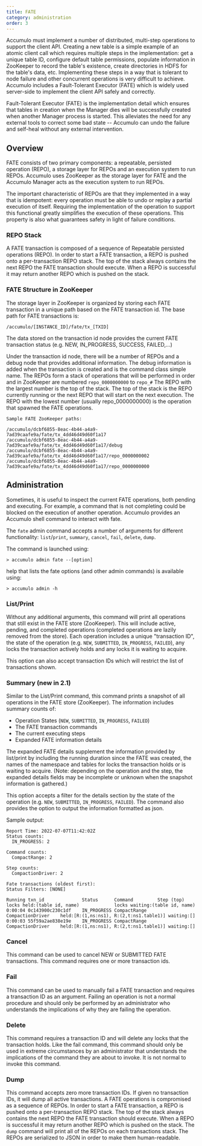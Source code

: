 ```yaml
---
title: FATE
category: administration
order: 3
---
```


Accumulo must implement a number of distributed, multi-step operations to support
the client API. Creating a new table is a simple example of an atomic client call
which requires multiple steps in the implementation: get a unique table ID, configure
default table permissions, populate information in ZooKeeper to record the table's
existence, create directories in HDFS for the table's data, etc. Implementing these
steps in a way that is tolerant to node failure and other concurrent operations is
very difficult to achieve. Accumulo includes a Fault-Tolerant Executor (FATE) which
is widely used server-side to implement the client API safely and correctly.

Fault-Tolerant Executor (FATE) is the implementation detail which ensures that tables in
creation when the Manager dies will be successfully created when another Manager process is
started. This alleviates the need for any external tools to correct some bad state -- Accumulo
can undo the failure and self-heal without any external intervention.

## Overview

FATE consists of two primary components: a repeatable, persisted operation (REPO), a storage
layer for REPOs and an execution system to run REPOs. Accumulo uses ZooKeeper as the storage
layer for FATE and the Accumulo Manager acts as the execution system to run REPOs.

The important characteristic of REPOs are that they implemented in a way that is idempotent:
every operation must be able to undo or replay a partial execution of itself. Requiring the
implementation of the operation to support this functional greatly simplifies the execution
of these operations. This property is also what guarantees safety in light of failure conditions.

### REPO Stack

A FATE transaction is composed of a sequence of Repeatable persisted operations (REPO).  In order to start a FATE transaction,
a REPO is pushed onto a per-transaction REPO stack.  The top of the stack always contains the
next REPO the FATE transaction should execute.  When a REPO is successful it may return another
REPO which is pushed on the stack.

### FATE Structure in ZooKeeper

The storage layer in ZooKeeper is organized by storing each FATE transaction in a unique path based
on the FATE transaction id. The base path for FATE transactions is:

```
/accumulo/[INSTANCE_ID]/fate/tx_[TXID]
```

The data stored on the transaction id node provides the current FATE transaction status (e.g. NEW, IN_PROGRESS,
SUCCESS, FAILED,...)

Under the transaction id node, there will be a number of REPOs and a debug node that provides additional
information. The debug information is added when the transaction is created and is the command class simple name.
The REPOs form a stack of operations that will be performed in order and in ZooKeeper are numbered `repo_0000000000`
to `repo_#` The REPO with the largest number is the top of the stack. The top of the stack is the REPO currently
running or the next REPO that will start on the next execution. The REPO with the lowest number
(usually repo_0000000000) is the operation that spawned the FATE operations.

```
Sample FATE ZooKeeper paths:

/accumulo/dcbf6855-8eac-4b44-a4a9-7ad39caafe9a/fate/tx_4dd46d49d60f1a17
/accumulo/dcbf6855-8eac-4b44-a4a9-7ad39caafe9a/fate/tx_4dd46d49d60f1a17/debug
/accumulo/dcbf6855-8eac-4b44-a4a9-7ad39caafe9a/fate/tx_4dd46d49d60f1a17/repo_0000000002
/accumulo/dcbf6855-8eac-4b44-a4a9-7ad39caafe9a/fate/tx_4dd46d49d60f1a17/repo_0000000000

```

## Administration

Sometimes, it is useful to inspect the current FATE operations, both pending and executing.
For example, a command that is not completing could be blocked on the execution of another
operation. Accumulo provides an Accumulo shell command to interact with fate.

The `fate` admin command accepts a number of arguments for different functionality:
`list`/`print`, `summary`, `cancel`, `fail`, `delete`, `dump`.

The command is launched using:
```
> accumulo admin fate --[option]
```
help that lists the fate options (and other admin commands) is available using:
```
> accumulo admin -h
```
### List/Print

Without any additional arguments, this command will print all operations that still exist in
the FATE store (ZooKeeper). This will include active, pending, and completed operations (completed
operations are lazily removed from the store). Each operation includes a unique "transaction ID", the
state of the operation (e.g. `NEW`, `SUBMITTED`, `IN_PROGRESS`, `FAILED`), any locks the
transaction actively holds and any locks it is waiting to acquire.

This option can also accept transaction IDs which will restrict the list of transactions shown.

### Summary (new in 2.1)

Similar to the List/Print command, this command prints a snapshot of all operations in the FATE store (ZooKeeper).
The information includes summary counts of:

  * Operation States (`NEW`, `SUBMITTED`, `IN_PROGRESS`, `FAILED`)
  * The FATE transaction commands
  * The current executing steps
  * Expanded FATE information details

The expanded FATE details supplement the information provided by list/print by including the running duration since the
FATE was created, the names of the namespace and tables for locks the transaction holds or is waiting to acquire.
(Note: depending on the operation and the step, the expanded details fields may be incomplete or unknown when the
snapshot information is gathered.)

This option accepts a filter for the details section by the state of the operation
(e.g. `NEW`, `SUBMITTED`, `IN_PROGRESS`, `FAILED`). The command also provides the option to output the information
formatted as json.

Sample output:

```
Report Time: 2022-07-07T11:42:02Z
Status counts:
  IN_PROGRESS: 2

Command counts:
  CompactRange: 2

Step counts:
  CompactionDriver: 2

Fate transactions (oldest first):
Status Filters: [NONE]

Running txn_id              Status      Command         Step (top)          locks held:(table id, name)             locks waiting:(table id, name)
0:00:04 0c143900c230c1df    IN_PROGRESS CompactRange    CompactionDriver    held:[R:(1,ns:ns1), R:(2,t:ns1.table1)] waiting:[]
0:00:03 55f59a2ae838e19e    IN_PROGRESS CompactRange    CompactionDriver    held:[R:(1,ns:ns1), R:(2,t:ns1.table1)] waiting:[]

```
### Cancel

This command can be used to cancel NEW or SUBMITTED FATE transactions. This command requires
one or more transaction ids.

### Fail

This command can be used to manually fail a FATE transaction and requires a transaction ID
as an argument. Failing an operation is not a normal procedure and should only be performed
by an administrator who understands the implications of why they are failing the operation.

### Delete

This command requires a transaction ID and will delete any locks that the transaction
holds. Like the fail command, this command should only be used in extreme circumstances
by an administrator that understands the implications of the command they are about to
invoke. It is not normal to invoke this command.

### Dump

This command accepts zero more transaction IDs.  If given no transaction IDs,
it will dump all active transactions.  A FATE operations is compromised as a
sequence of REPOs.  In order to start a FATE transaction, a REPO is pushed onto
a per-transaction REPO stack.  The top of the stack always contains the next
REPO the FATE transaction should execute.  When a REPO is successful it may
return another REPO which is pushed on the stack.  The `dump` command will
print all of the REPOs on each transactions stack.  The REPOs are serialized to
JSON in order to make them human-readable.
